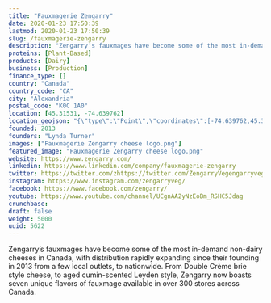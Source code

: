 ```yaml
---
title: "Fauxmagerie Zengarry"
date: 2020-01-23 17:50:39
lastmod: 2020-01-23 17:50:39
slug: /fauxmagerie-zengarry
description: "Zengarry’s fauxmages have become some of the most in-demand non-dairy cheeses in Canada, with distribution rapidly expanding since their founding in 2013 from a few local outlets, to nationwide. From Double Crème brie style cheese, to aged cumin-scented Leyden style, Zengarry now boasts seven unique flavors of fauxmage available in over 300 stores across Canada."
proteins: [Plant-Based]
products: [Dairy]
business: [Production]
finance_type: []
country: "Canada"
country_code: "CA"
city: "Alexandria"
postal_code: "K0C 1A0"
location: [45.31531, -74.639762]
location_geojson: "{\"type\":\"Point\",\"coordinates\":[-74.639762,45.31531]}"
founded: 2013
founders: "Lynda Turner"
images: ["Fauxmagerie Zengarry cheese logo.png"]
featured_image: "Fauxmagerie Zengarry cheese logo.png"
website: https://www.zengarry.com/
linkedin: https://www.linkedin.com/company/fauxmagerie-zengarry
twitter: https://twitter.com/zhttps://twitter.com/ZengarryVegengarryveg?lang=en
instagram: https://www.instagram.com/zengarryveg/
facebook: https://www.facebook.com/zengarry/
youtube: https://www.youtube.com/channel/UCgnAA2yNzEoBm_RSHC5Jdag
crunchbase: 
draft: false
weight: 5000
uuid: 5622
---
```

Zengarry’s fauxmages have become some of the most in-demand non-dairy cheeses in Canada, with distribution rapidly expanding since their founding in 2013 from a few local outlets, to nationwide. From Double Crème brie style cheese, to aged cumin-scented Leyden style, Zengarry now boasts seven unique flavors of fauxmage available in over 300 stores across Canada.
